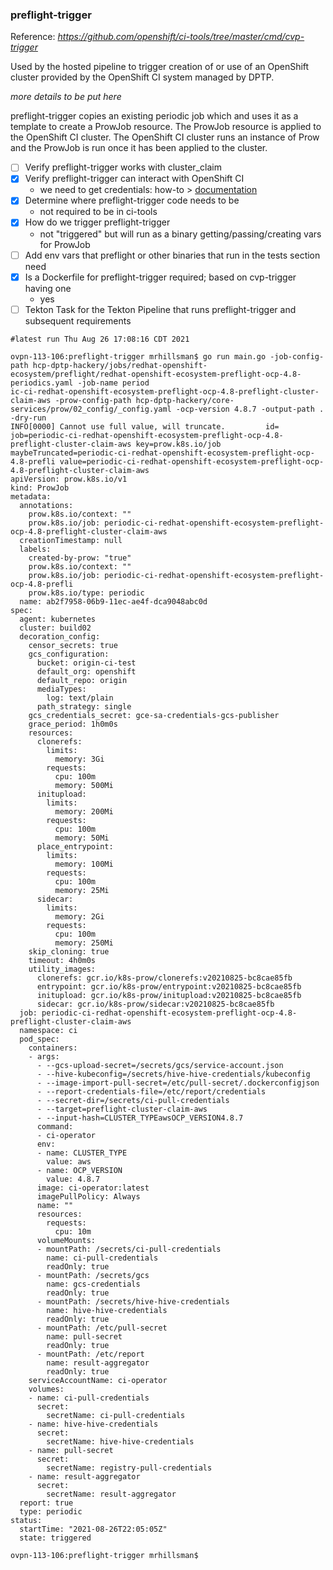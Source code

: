### preflight-trigger
Reference: _https://github.com/openshift/ci-tools/tree/master/cmd/cvp-trigger_  

Used by the hosted pipeline to trigger creation of or use of an OpenShift cluster provided by the OpenShift CI system 
managed by DPTP.  

_more details to be put here_  

preflight-trigger copies an existing periodic job which and uses it as a template to create a ProwJob resource. The ProwJob
resource is applied to the OpenShift CI cluster. The OpenShift CI cluster runs an instance of Prow
and the ProwJob is run once it has been applied to the cluster.

- [ ] Verify preflight-trigger works with cluster_claim
- [x] Verify preflight-trigger can interact with OpenShift CI
  - we need to get credentials: how-to > [documentation](https://docs.ci.openshift.org/docs/how-tos/use-registries-in-build-farm/#how-do-i-get-a-token-for-programmatic-access-to-the-central-ci-registry)
- [x] Determine where preflight-trigger code needs to be
  - not required to be in ci-tools
- [x] How do we trigger preflight-trigger
  - not "triggered" but will run as a binary getting/passing/creating vars for ProwJob
- [ ] Add env vars that preflight or other binaries that run in the tests section need
- [x] Is a Dockerfile for preflight-trigger required; based on cvp-trigger having one
  - yes
- [ ] Tekton Task for the Tekton Pipeline that runs preflight-trigger and subsequent requirements

```shell
#latest run Thu Aug 26 17:08:16 CDT 2021

ovpn-113-106:preflight-trigger mrhillsman$ go run main.go -job-config-path hcp-dptp-hackery/jobs/redhat-openshift-ecosystem/preflight/redhat-openshift-ecosystem-preflight-ocp-4.8-periodics.yaml -job-name period
ic-ci-redhat-openshift-ecosystem-preflight-ocp-4.8-preflight-cluster-claim-aws -prow-config-path hcp-dptp-hackery/core-services/prow/02_config/_config.yaml -ocp-version 4.8.7 -output-path . -dry-run
INFO[0000] Cannot use full value, will truncate.         id= job=periodic-ci-redhat-openshift-ecosystem-preflight-ocp-4.8-preflight-cluster-claim-aws key=prow.k8s.io/job maybeTruncated=periodic-ci-redhat-openshift-ecosystem-preflight-ocp-4.8-prefli value=periodic-ci-redhat-openshift-ecosystem-preflight-ocp-4.8-preflight-cluster-claim-aws
apiVersion: prow.k8s.io/v1
kind: ProwJob
metadata:
  annotations:
    prow.k8s.io/context: ""
    prow.k8s.io/job: periodic-ci-redhat-openshift-ecosystem-preflight-ocp-4.8-preflight-cluster-claim-aws
  creationTimestamp: null
  labels:
    created-by-prow: "true"
    prow.k8s.io/context: ""
    prow.k8s.io/job: periodic-ci-redhat-openshift-ecosystem-preflight-ocp-4.8-prefli
    prow.k8s.io/type: periodic
  name: ab2f7958-06b9-11ec-ae4f-dca9048abc0d
spec:
  agent: kubernetes
  cluster: build02
  decoration_config:
    censor_secrets: true
    gcs_configuration:
      bucket: origin-ci-test
      default_org: openshift
      default_repo: origin
      mediaTypes:
        log: text/plain
      path_strategy: single
    gcs_credentials_secret: gce-sa-credentials-gcs-publisher
    grace_period: 1h0m0s
    resources:
      clonerefs:
        limits:
          memory: 3Gi
        requests:
          cpu: 100m
          memory: 500Mi
      initupload:
        limits:
          memory: 200Mi
        requests:
          cpu: 100m
          memory: 50Mi
      place_entrypoint:
        limits:
          memory: 100Mi
        requests:
          cpu: 100m
          memory: 25Mi
      sidecar:
        limits:
          memory: 2Gi
        requests:
          cpu: 100m
          memory: 250Mi
    skip_cloning: true
    timeout: 4h0m0s
    utility_images:
      clonerefs: gcr.io/k8s-prow/clonerefs:v20210825-bc8cae85fb
      entrypoint: gcr.io/k8s-prow/entrypoint:v20210825-bc8cae85fb
      initupload: gcr.io/k8s-prow/initupload:v20210825-bc8cae85fb
      sidecar: gcr.io/k8s-prow/sidecar:v20210825-bc8cae85fb
  job: periodic-ci-redhat-openshift-ecosystem-preflight-ocp-4.8-preflight-cluster-claim-aws
  namespace: ci
  pod_spec:
    containers:
    - args:
      - --gcs-upload-secret=/secrets/gcs/service-account.json
      - --hive-kubeconfig=/secrets/hive-hive-credentials/kubeconfig
      - --image-import-pull-secret=/etc/pull-secret/.dockerconfigjson
      - --report-credentials-file=/etc/report/credentials
      - --secret-dir=/secrets/ci-pull-credentials
      - --target=preflight-cluster-claim-aws
      - --input-hash=CLUSTER_TYPEawsOCP_VERSION4.8.7
      command:
      - ci-operator
      env:
      - name: CLUSTER_TYPE
        value: aws
      - name: OCP_VERSION
        value: 4.8.7
      image: ci-operator:latest
      imagePullPolicy: Always
      name: ""
      resources:
        requests:
          cpu: 10m
      volumeMounts:
      - mountPath: /secrets/ci-pull-credentials
        name: ci-pull-credentials
        readOnly: true
      - mountPath: /secrets/gcs
        name: gcs-credentials
        readOnly: true
      - mountPath: /secrets/hive-hive-credentials
        name: hive-hive-credentials
        readOnly: true
      - mountPath: /etc/pull-secret
        name: pull-secret
        readOnly: true
      - mountPath: /etc/report
        name: result-aggregator
        readOnly: true
    serviceAccountName: ci-operator
    volumes:
    - name: ci-pull-credentials
      secret:
        secretName: ci-pull-credentials
    - name: hive-hive-credentials
      secret:
        secretName: hive-hive-credentials
    - name: pull-secret
      secret:
        secretName: registry-pull-credentials
    - name: result-aggregator
      secret:
        secretName: result-aggregator
  report: true
  type: periodic
status:
  startTime: "2021-08-26T22:05:05Z"
  state: triggered

ovpn-113-106:preflight-trigger mrhillsman$ 
```